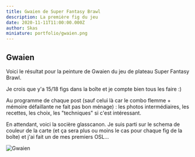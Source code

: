 ```yaml
---
title: Gwaien de Super Fantasy Brawl
description: La première fig du jeu
date: 2020-11-11T11:00:00.000Z
author: Skas
miniature: portfolio/gwaien.png
---
```


## Gwaien

Voici le résultat pour la peinture de Gwaien du jeu de plateau Super Fantasy Brawl.

Je crois que y'a 15/18 figs dans la boîte et je compte bien tous les faire :)

Au programme de chaque post (sauf celui là car le combo flemme + mémoire défaillante ne fait pas bon ménage) : les photos intermédiaires, les recettes, les choix, les "techniques" si c'est intéressant.

En attendant, voici la socière glasscanon. Je suis parti sur le schema de couleur de la carte (et ça sera plus ou moins le cas pour chaque fig de la boîte) et j'ai fait un de mes premiers OSL...

![Gwaien](portfolio/gwaien.png)
